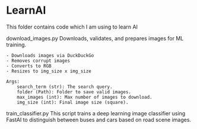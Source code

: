 # LearnAI
This folder contains code which I am using to learn AI

download_images.py
 Downloads, validates, and prepares images for ML training.
    
    - Downloads images via DuckDuckGo
    - Removes corrupt images
    - Converts to RGB
    - Resizes to img_size x img_size

    Args:
        search_term (str): The search query.
        folder (Path): Folder to save valid images.
        max_images (int): Max number of images to download.
        img_size (int): Final image size (square).

train_classifier.py
  This script trains a deep learning image classifier using FastAI to distinguish between buses and cars based on road scene images.